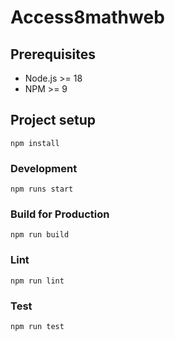 # Access8mathweb

## Prerequisites

- Node.js >= 18
- NPM >= 9

## Project setup

```
npm install
```

### Development

```
npm runs start
```

### Build for Production

```
npm run build
```

### Lint

```
npm run lint
```

### Test

```
npm run test
```
